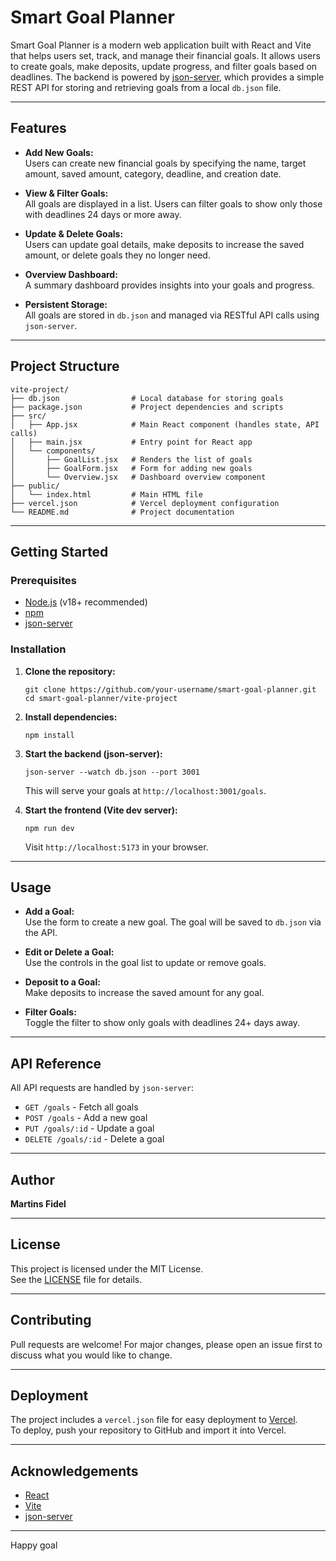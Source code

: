 # Smart Goal Planner

Smart Goal Planner is a modern web application built with React and Vite that helps users set, track, and manage their financial goals. It allows users to create goals, make deposits, update progress, and filter goals based on deadlines. The backend is powered by [json-server](https://github.com/typicode/json-server), which provides a simple REST API for storing and retrieving goals from a local `db.json` file.

---

## Features

- **Add New Goals:**  
  Users can create new financial goals by specifying the name, target amount, saved amount, category, deadline, and creation date.

- **View & Filter Goals:**  
  All goals are displayed in a list. Users can filter goals to show only those with deadlines 24 days or more away.

- **Update & Delete Goals:**  
  Users can update goal details, make deposits to increase the saved amount, or delete goals they no longer need.

- **Overview Dashboard:**  
  A summary dashboard provides insights into your goals and progress.

- **Persistent Storage:**  
  All goals are stored in `db.json` and managed via RESTful API calls using `json-server`.

---

## Project Structure

```
vite-project/
├── db.json                # Local database for storing goals
├── package.json           # Project dependencies and scripts
├── src/
│   ├── App.jsx            # Main React component (handles state, API calls)
│   ├── main.jsx           # Entry point for React app
│   └── components/
│       ├── GoalList.jsx   # Renders the list of goals
│       ├── GoalForm.jsx   # Form for adding new goals
│       └── Overview.jsx   # Dashboard overview component
├── public/
│   └── index.html         # Main HTML file
├── vercel.json            # Vercel deployment configuration
└── README.md              # Project documentation
```

---

## Getting Started

### Prerequisites

- [Node.js](https://nodejs.org/) (v18+ recommended)
- [npm](https://www.npmjs.com/)
- [json-server](https://github.com/typicode/json-server)

### Installation

1. **Clone the repository:**
   ```
   git clone https://github.com/your-username/smart-goal-planner.git
   cd smart-goal-planner/vite-project
   ```

2. **Install dependencies:**
   ```
   npm install
   ```

3. **Start the backend (json-server):**
   ```
   json-server --watch db.json --port 3001
   ```
   This will serve your goals at `http://localhost:3001/goals`.

4. **Start the frontend (Vite dev server):**
   ```
   npm run dev
   ```
   Visit `http://localhost:5173` in your browser.

---

## Usage

- **Add a Goal:**  
  Use the form to create a new goal. The goal will be saved to `db.json` via the API.

- **Edit or Delete a Goal:**  
  Use the controls in the goal list to update or remove goals.

- **Deposit to a Goal:**  
  Make deposits to increase the saved amount for any goal.

- **Filter Goals:**  
  Toggle the filter to show only goals with deadlines 24+ days away.

---

## API Reference

All API requests are handled by `json-server`:

- `GET /goals` - Fetch all goals
- `POST /goals` - Add a new goal
- `PUT /goals/:id` - Update a goal
- `DELETE /goals/:id` - Delete a goal

---

## Author

**Martins Fidel**

---

## License

This project is licensed under the MIT License.  
See the [LICENSE](LICENSE) file for details.

---

## Contributing

Pull requests are welcome! For major changes, please open an issue first to discuss what you would like to change.

---

## Deployment

The project includes a `vercel.json` file for easy deployment to [Vercel](https://vercel.com/).  
To deploy, push your repository to GitHub and import it into Vercel.

---

## Acknowledgements

- [React](https://react.dev/)
- [Vite](https://vitejs.dev/)
- [json-server](https://github.com/typicode/json-server)

---

Happy goal